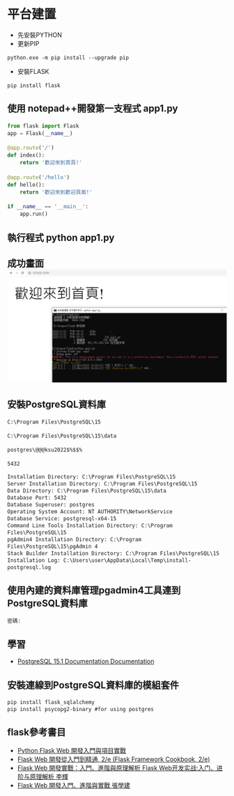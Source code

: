 # 平台建置
- 先安裝PYTHON
- 更新PIP
```
python.exe -m pip install --upgrade pip
```
- 安裝FLASK
```
pip install flask
```


## 使用 notepad++開發第一支程式 app1.py
```python
from flask import Flask
app = Flask(__name__)

@app.route('/')
def index():
    return '歡迎來到首頁!'

@app.route('/hello')
def hello():
    return '歡迎來到歡迎頁面!'

if __name__ == '__main__':
    app.run()
```
## 執行程式 python app1.py
## 成功畫面 ![執行畫面1.PNG](./執行畫面1.PNG)




## 安裝PostgreSQL資料庫
```
C:\Program Files\PostgreSQL\15

C:\Program Files\PostgreSQL\15\data

postgres\@@@ksu2022$%$$%

5432
```
```
Installation Directory: C:\Program Files\PostgreSQL\15
Server Installation Directory: C:\Program Files\PostgreSQL\15
Data Directory: C:\Program Files\PostgreSQL\15\data
Database Port: 5432
Database Superuser: postgres
Operating System Account: NT AUTHORITY\NetworkService
Database Service: postgresql-x64-15
Command Line Tools Installation Directory: C:\Program Files\PostgreSQL\15
pgAdmin4 Installation Directory: C:\Program Files\PostgreSQL\15\pgAdmin 4
Stack Builder Installation Directory: C:\Program Files\PostgreSQL\15
Installation Log: C:\Users\user\AppData\Local\Temp\install-postgresql.log
```

## 使用內建的資料庫管理pgadmin4工具連到PostgreSQL資料庫
```
密碼:
```


## 學習
- [PostgreSQL 15.1 Documentation  Documentation](https://www.postgresql.org/docs/current/index.html) 
## 安裝連線到PostgreSQL資料庫的模組套件
```
pip install flask_sqlalchemy
pip install psycopg2-binary #for using postgres
```


## flask參考書目
- [Python Flask Web 開發入門與項目實戰](https://www.tenlong.com.tw/products/9787111630883?list_name=srh)
- [Flask Web 開發從入門到精通, 2/e (Flask Framework Cookbook, 2/e)](https://www.tenlong.com.tw/products/9787302556992?list_name=srh)
- [Flask Web 開發實戰：入門、進階與原理解析 Flask Web开发实战:入门、进阶与原理解析 李輝](https://www.tenlong.com.tw/products/9787111606598?list_name=srh)
- [Flask Web 開發入門、進階與實戰 張學建](https://www.tenlong.com.tw/products/9787111673170?list_name=srh)
